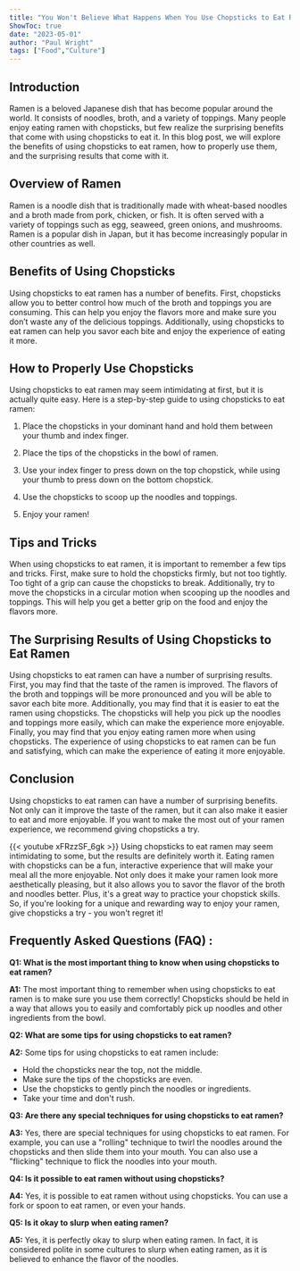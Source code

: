 ```yaml
---
title: "You Won't Believe What Happens When You Use Chopsticks to Eat Ramen!"
ShowToc: true 
date: "2023-05-01"
author: "Paul Wright" 
tags: ["Food","Culture"]
---
```

## Introduction

Ramen is a beloved Japanese dish that has become popular around the world. It consists of noodles, broth, and a variety of toppings. Many people enjoy eating ramen with chopsticks, but few realize the surprising benefits that come with using chopsticks to eat it. In this blog post, we will explore the benefits of using chopsticks to eat ramen, how to properly use them, and the surprising results that come with it.

## Overview of Ramen

Ramen is a noodle dish that is traditionally made with wheat-based noodles and a broth made from pork, chicken, or fish. It is often served with a variety of toppings such as egg, seaweed, green onions, and mushrooms. Ramen is a popular dish in Japan, but it has become increasingly popular in other countries as well.

## Benefits of Using Chopsticks

Using chopsticks to eat ramen has a number of benefits. First, chopsticks allow you to better control how much of the broth and toppings you are consuming. This can help you enjoy the flavors more and make sure you don’t waste any of the delicious toppings. Additionally, using chopsticks to eat ramen can help you savor each bite and enjoy the experience of eating it more.

## How to Properly Use Chopsticks

Using chopsticks to eat ramen may seem intimidating at first, but it is actually quite easy. Here is a step-by-step guide to using chopsticks to eat ramen:

1. Place the chopsticks in your dominant hand and hold them between your thumb and index finger.

2. Place the tips of the chopsticks in the bowl of ramen.

3. Use your index finger to press down on the top chopstick, while using your thumb to press down on the bottom chopstick.

4. Use the chopsticks to scoop up the noodles and toppings.

5. Enjoy your ramen!

## Tips and Tricks

When using chopsticks to eat ramen, it is important to remember a few tips and tricks. First, make sure to hold the chopsticks firmly, but not too tightly. Too tight of a grip can cause the chopsticks to break. Additionally, try to move the chopsticks in a circular motion when scooping up the noodles and toppings. This will help you get a better grip on the food and enjoy the flavors more.

## The Surprising Results of Using Chopsticks to Eat Ramen

Using chopsticks to eat ramen can have a number of surprising results. First, you may find that the taste of the ramen is improved. The flavors of the broth and toppings will be more pronounced and you will be able to savor each bite more. Additionally, you may find that it is easier to eat the ramen using chopsticks. The chopsticks will help you pick up the noodles and toppings more easily, which can make the experience more enjoyable. Finally, you may find that you enjoy eating ramen more when using chopsticks. The experience of using chopsticks to eat ramen can be fun and satisfying, which can make the experience of eating it more enjoyable.

## Conclusion

Using chopsticks to eat ramen can have a number of surprising benefits. Not only can it improve the taste of the ramen, but it can also make it easier to eat and more enjoyable. If you want to make the most out of your ramen experience, we recommend giving chopsticks a try.

{{< youtube xFRzzSF_6gk >}} 
Using chopsticks to eat ramen may seem intimidating to some, but the results are definitely worth it. Eating ramen with chopsticks can be a fun, interactive experience that will make your meal all the more enjoyable. Not only does it make your ramen look more aesthetically pleasing, but it also allows you to savor the flavor of the broth and noodles better. Plus, it's a great way to practice your chopstick skills. So, if you're looking for a unique and rewarding way to enjoy your ramen, give chopsticks a try - you won't regret it!

## Frequently Asked Questions (FAQ) :
**Q1: What is the most important thing to know when using chopsticks to eat ramen?**

**A1:** The most important thing to remember when using chopsticks to eat ramen is to make sure you use them correctly! Chopsticks should be held in a way that allows you to easily and comfortably pick up noodles and other ingredients from the bowl.

**Q2: What are some tips for using chopsticks to eat ramen?**

**A2:** Some tips for using chopsticks to eat ramen include: 

- Hold the chopsticks near the top, not the middle. 
- Make sure the tips of the chopsticks are even. 
- Use the chopsticks to gently pinch the noodles or ingredients. 
- Take your time and don't rush. 

**Q3: Are there any special techniques for using chopsticks to eat ramen?**

**A3:** Yes, there are special techniques for using chopsticks to eat ramen. For example, you can use a "rolling" technique to twirl the noodles around the chopsticks and then slide them into your mouth. You can also use a "flicking" technique to flick the noodles into your mouth. 

**Q4: Is it possible to eat ramen without using chopsticks?**

**A4:** Yes, it is possible to eat ramen without using chopsticks. You can use a fork or spoon to eat ramen, or even your hands. 

**Q5: Is it okay to slurp when eating ramen?**

**A5:** Yes, it is perfectly okay to slurp when eating ramen. In fact, it is considered polite in some cultures to slurp when eating ramen, as it is believed to enhance the flavor of the noodles.



